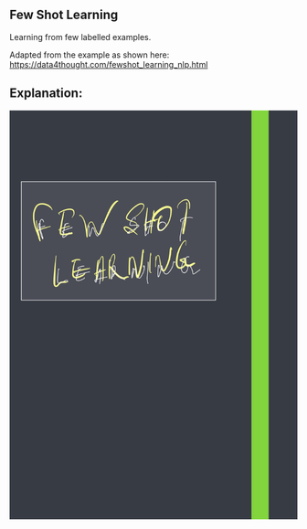 ## Few Shot Learning

Learning from few labelled examples.

Adapted from the example as shown here: https://data4thought.com/fewshot_learning_nlp.html

## Explanation:

 ![Screenshot](https://github.com/subhasisj/Few-Shot-Learning/blob/master/images/Few%20shot%20learning-1.jpg)

